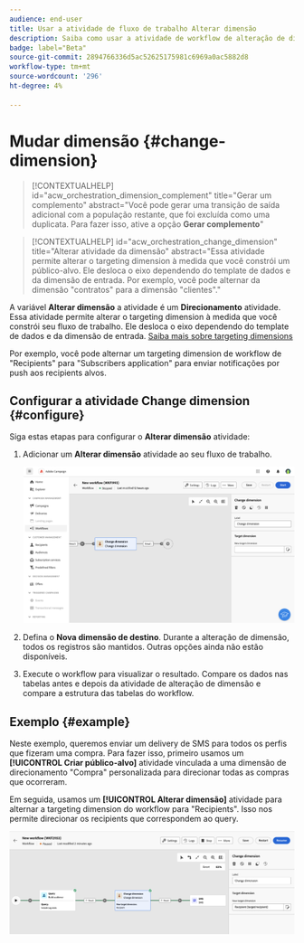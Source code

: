 ```yaml
---
audience: end-user
title: Usar a atividade de fluxo de trabalho Alterar dimensão
description: Saiba como usar a atividade de workflow de alteração de dimensão
badge: label="Beta"
source-git-commit: 2894766336d5ac52625175981c6969a0ac5882d8
workflow-type: tm+mt
source-wordcount: '296'
ht-degree: 4%

---
```



# Mudar dimensão {#change-dimension}

>[!CONTEXTUALHELP]
>id="acw_orchestration_dimension_complement"
>title="Gerar um complemento"
>abstract="Você pode gerar uma transição de saída adicional com a população restante, que foi excluída como uma duplicata. Para fazer isso, ative a opção **Gerar complemento**"

>[!CONTEXTUALHELP]
>id="acw_orchestration_change_dimension"
>title="Alterar atividade da dimensão"
>abstract="Essa atividade permite alterar o targeting dimension à medida que você constrói um público-alvo. Ele desloca o eixo dependendo do template de dados e da dimensão de entrada. Por exemplo, você pode alternar da dimensão &quot;contratos&quot; para a dimensão &quot;clientes&quot;."

A variável **Alterar dimensão** a atividade é um **Direcionamento** atividade. Essa atividade permite alterar o targeting dimension à medida que você constrói seu fluxo de trabalho. Ele desloca o eixo dependendo do template de dados e da dimensão de entrada. [Saiba mais sobre targeting dimensions](../../audience/about-recipients.md#targeting-dimensions)

Por exemplo, você pode alternar um targeting dimension de workflow de &quot;Recipients&quot; para &quot;Subscribers application&quot; para enviar notificações por push aos recipients alvos.

## Configurar a atividade Change dimension {#configure}

Siga estas etapas para configurar o **Alterar dimensão** atividade:

1. Adicionar um **Alterar dimensão** atividade ao seu fluxo de trabalho.

   ![](../assets/workflow-change-dimension.png)

1. Defina o **Nova dimensão de destino**. Durante a alteração de dimensão, todos os registros são mantidos. Outras opções ainda não estão disponíveis.

1. Execute o workflow para visualizar o resultado. Compare os dados nas tabelas antes e depois da atividade de alteração de dimensão e compare a estrutura das tabelas do workflow.

## Exemplo {#example}

Neste exemplo, queremos enviar um delivery de SMS para todos os perfis que fizeram uma compra. Para fazer isso, primeiro usamos um **[!UICONTROL Criar público-alvo]** atividade vinculada a uma dimensão de direcionamento &quot;Compra&quot; personalizada para direcionar todas as compras que ocorreram.

Em seguida, usamos um **[!UICONTROL Alterar dimensão]** atividade para alternar a targeting dimension do workflow para &quot;Recipients&quot;. Isso nos permite direcionar os recipients que correspondem ao query.

![](../assets/workflow-change-dimension-example.png)
